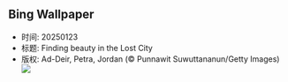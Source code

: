 ## Bing Wallpaper
- 时间: 20250123
- 标题: Finding beauty in the Lost City
- 版权: Ad-Deir, Petra, Jordan (© Punnawit Suwuttananun/Getty Images)
![](https://cn.bing.com/th?id=OHR.PetraMonastery_EN-US1834130511_UHD.jpg&rf=LaDigue_UHD.jpg&pid=hp&w=3840&h=2160&rs=1&c=4)
